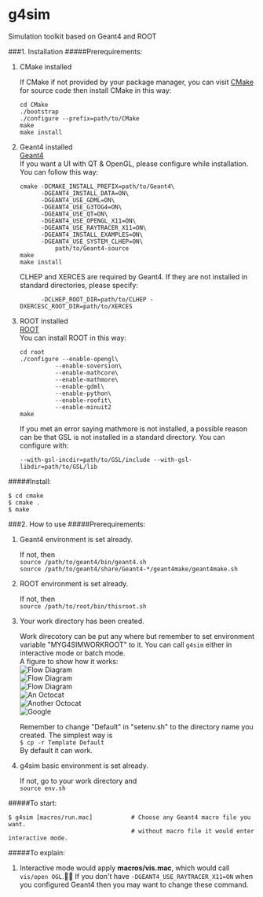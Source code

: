g4sim
=====

Simulation toolkit based on Geant4 and ROOT 

###1. Installation
#####Prerequirements:  
1.	CMake installed

	If CMake if not provided by your package manager, you can visit [CMake](http://www.cmake.org/) for source code then install CMake in this way:

		cd CMake
		./bootstrap
		./configure --prefix=path/to/CMake
		make
		make install
	
2.	Geant4 installed  
	[Geant4](http://geant4.cern.ch/)  
	If you want a UI with QT & OpenGL, please configure while installation.
	You can follow this way:

		cmake -DCMAKE_INSTALL_PREFIX=path/to/Geant4\
			  -DGEANT4_INSTALL_DATA=ON\
			  -DGEANT4_USE_GDML=ON\
			  -DGEANT4_USE_G3TOG4=ON\
			  -DGEANT4_USE_QT=ON\
			  -DGEANT4_USE_OPENGL_X11=ON\
			  -DGEANT4_USE_RAYTRACER_X11=ON\
			  -DGEANT4_INSTALL_EXAMPLES=ON\
			  -DGEANT4_USE_SYSTEM_CLHEP=ON\
	      		  path/to/Geant4-source
		make
		make install
	      
	CLHEP and XERCES are required by Geant4. If they are not installed in standard directories, please specify:

			  -DCLHEP_ROOT_DIR=path/to/CLHEP -DXERCESC_ROOT_DIR=path/to/XERCES
	      		  
3.	ROOT installed  
	[ROOT](http://root.cern.ch/drupal/)  
	You can install ROOT in this way:

		cd root
		./configure --enable-opengl\
		          --enable-soversion\
		          --enable-mathcore\
		          --enable-mathmore\
		          --enable-gdml\
		          --enable-python\
		          --enable-roofit\
		          --enable-minuit2
		make
		
	If you met an error saying mathmore is not installed, a possible reason can be that GSL is not installed in a standard directory. You can configure with:

		--with-gsl-incdir=path/to/GSL/include --with-gsl-libdir=path/to/GSL/lib

#####Install:

	$ cd cmake
	$ cmake .
	$ make
	
###2. How to use
#####Prerequirements:  
	
1. 	Geant4 environment is set already.

	If not, then  
`source /path/to/geant4/bin/geant4.sh`  
`source /path/to/geant4/share/Geant4-*/geant4make/geant4make.sh`
	
2.	ROOT environment is set already.

	If not, then  
`source /path/to/root/bin/thisroot.sh`

3.	Your work directory has been created.

	Work direcotory can be put any where but remember to set environment variable "MYG4SIMWORKROOT" to it.
	You can call `g4sim` either in interactive mode or batch mode.  
	A figure to show how it works:  
	![Flow Diagram](https://github.com/wuchen1106/g4sim/blob/master/g4sim.jpg "Flow Diagram jpg")  
	![Flow Diagram](https://github.com/wuchen1106/g4sim/blob/master/g4sim.gif "Flow Diagram gif")  
	![Flow Diagram](https://github.com/wuchen1106/g4sim/blob/master/g4sim.png "Flow Diagram png")  
	![An Octocat](https://octodex.github.com/original "An Octocat")  
	![Another Octocat](http://en.wikipedia.org/wiki/GitHub#mediaviewer/File:Octocat,_a_Mascot_of_Github.jpg "Another Octocat")  
	![Google](https://www.google.co.jp/images/srpr/logo11w.png "Google")  
		
	Remember to change "Default" in "setenv.sh" to the directory name you created.
	The simplest way is  
`$ cp -r Template Default`  
	By default it can work.

4.	g4sim basic environment is set already.

	If not, go to your work directory and  
`source env.sh`

#####To start:  

	$ g4sim [macros/run.mac]           # Choose any Geant4 macro file you want.
	                                   # without macro file it would enter interactive mode.
	                                   
#####To explain:  

1.	Interactive mode would apply **macros/vis.mac**, which would call `vis/open OGL`.
		If you don't have `-DGEANT4_USE_RAYTRACER_X11=ON` when you configured Geant4
		then you may want to change these command.

